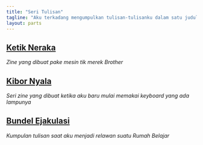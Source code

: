 ```yaml
---
title: "Seri Tulisan"
tagline: "Aku terkadang mengumpulkan tulisan-tulisanku dalam satu judul. Bisa dalam zine (e-zine), bundel, atau buku (e-book)."
layout: parts
---
```


## [Ketik Neraka](https://contoh.com)
_Zine yang dibuat pake mesin tik merek Brother_

## [Kibor Nyala](https://contoh.com)
_Seri zine yang dibuat ketika aku baru mulai memakai keyboard yang ada lampunya_

## [Bundel Ejakulasi](https://contoh.com)
_Kumpulan tulisan saat aku menjadi relawan suatu Rumah Belajar_
